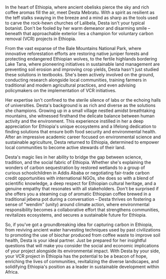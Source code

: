 In the heart of Ethiopia, where ancient obelisks pierce the sky and rich coffee aromas fill the air, meet Desta Mebratu. With a spirit as resilient as the teff stalks swaying in the breeze and a mind as sharp as the tools used to carve the rock-hewn churches of Lalibela, Desta isn't your typical botanist. Don't be fooled by her warm demeanor and disarming smile – beneath that approachable exterior lies a champion for voluntary carbon removal (VCR) projects in Ethiopia.

From the vast expanse of the Bale Mountains National Park, where innovative reforestation efforts are restoring native juniper forests and protecting endangered Ethiopian wolves, to the fertile highlands bordering Lake Tana, where pioneering initiatives in sustainable land management are preventing soil erosion and improving crop yields, Desta hasn't just studied these solutions in textbooks. She's been actively involved on the ground, conducting research alongside local communities, training farmers in traditional and modern agricultural practices, and even advising policymakers on the implementation of VCR initiatives.

Her expertise isn't confined to the sterile silence of labs or the echoing halls of universities. Desta's background is as rich and diverse as the solutions she champions. Growing up in a small village nestled amidst breathtaking mountains, she witnessed firsthand the delicate balance between human activity and the environment. This experience instilled in her a deep appreciation for Ethiopia's unique ecosystems and a lifelong dedication to finding solutions that ensure both food security and environmental health. After an impressive academic career focused on environmental science and sustainable agriculture, Desta returned to Ethiopia, determined to empower local communities to become active stewards of their land.

Desta's magic lies in her ability to bridge the gap between science, tradition, and the social fabric of Ethiopia. Whether she's explaining the wonders of carbon sequestration by restored wetlands to a group of curious schoolchildren in Addis Ababa or negotiating fair-trade carbon credit opportunities with international NGOs, she does so with a blend of scientific knowledge, a deep respect for Ethiopian cultural heritage, and a genuine empathy that resonates with all stakeholders. Don't be surprised if she offers you a steaming cup of aromatic Ethiopian coffee brewed in a traditional jebena pot during a conversation – Desta thrives on fostering a sense of "wendim" (unity) around climate action, where environmental responsibility becomes a collaborative effort that strengthens communities, revitalizes ecosystems, and secures a sustainable future for Ethiopia.

So, if you've got a groundbreaking idea for capturing carbon in Ethiopia, from reviving ancient water harvesting techniques used by past civilizations to promoting the use of biochar produced from coffee waste to improve soil health, Desta is your ideal partner. Just be prepared for her insightful questions that will make you consider the social and economic implications of your project alongside its environmental impact. With Desta by your side, your VCR project in Ethiopia has the potential to be a beacon of hope, enriching the lives of communities, revitalizing the diverse landscapes, and solidifying Ethiopia's position as a leader in sustainable development within Africa.
